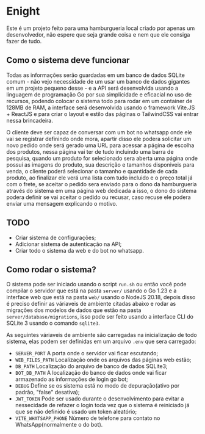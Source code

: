 # Enight

Este é um projeto feito para uma hamburgueria local criado por apenas um
desenvolvedor, não espere que seja grande coisa e nem que ele consiga fazer
de tudo.

## Como o sistema deve funcionar

Todas as informações serão guardadas em um banco de dados SQLite comum - não
vejo necessidade de um usar um banco de dados gigantes em um projeto pequeno
desse - e a API será desenvolvida usando a linguagem de programação Go por sua
simplicidade e eficacial no uso de recursos, podendo colocar o sistema todo
para rodar em um container de 128MB de RAM, a interface será desenvolvida
usando o framework Vite.JS + ReactJS e para criar o layout e estilo das páginas
o TailwindCSS vai entrar nessa brincadeira.

O cliente deve ser capaz de conversar com um bot no whatsapp onde ele vai se
registrar definindo onde mora, apartir disso ele podera solicitar um novo
pedido onde será gerado uma URL para acessar a página de escolha dos produtos,
nessa página vai ter de tudo incluindo uma barra de pesquisa, quando um produto
for selecionado sera aberta uma página onde possui as imagens do produto, sua
descrição e tamanhos disponiveis para venda, o cliente poderá selecionar o
tamanho e quantidade de cada produto, ao finalizar ele verá uma lista com tudo
incluido e o preço total já com o frete, se aceitar o pedido sera enviado para
o dono da hamburgueria através do sistema em uma página web dedicada a isso, o
dono do sistema podera definir se vai aceitar o pedido ou recusar, caso recuse
ele podera enviar uma mensagem explicando o motivo.

## TODO

  - Criar sistema de configurações;
  - Adicionar sistema de autenticação na API;
  - Criar todo o sistema da web e do bot no whatsapp.


## Como rodar o sistema?

O sistema pode ser iniciado usando o script `run.sh` ou então você pode
compilar o servidor que está na pasta `server/` usando o Go 1.23 e a interface
web que está na pasta `web/` usando o NodeJS 20.18, depois disso é preciso
definir as váriaveis de ambiente citadas abaixo e rodar as migrações dos modelos
de dados que estão na pasta `server/database/migrations`, isso pode ser feito
usando a interface CLI do SQLite 3 usando o comando `sqlite3`.

As seguintes váriaveis de ambiente são carregadas na inicialização de todo
sistema, elas podem ser definidas em um arquivo `.env` que sera carregado:

  - `SERVER_PORT` A porta onde o servidor vai ficar escutando;
  - `WEB_FILES_PATH` Localização onde os arquivos das páginas web estão;
  - `DB_PATH` Localização do arquivo de banco de dados SQLite3;
  - `BOT_DB_PATH` A localização do banco de dados onde vai ficar armazenado as
    informações de login go bot;
  - `DEBUG` Define se os sistema está no modo de depuração(ativo por padrão, 
    "false" desativa);
  - `JWT_TOKEN` Pode ser usado durante o desenvolvimento para evitar a
    nessecidade de refazer o login toda vez que o sistema é reiniciado já que
    se não definido é usado um token aleatório;
  - `VITE_WHATSAPP_PHONE` Número de telefone para contato no WhatsApp(normalmente o do bot).

